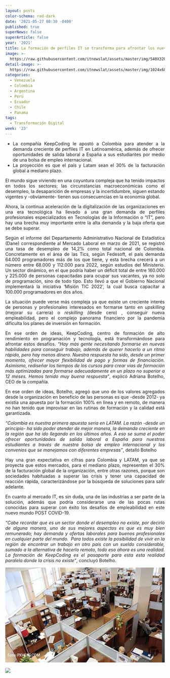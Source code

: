 ```yaml
---
layout: posts
color-schema: red-dark
date: '2021-05-27 08:30 -0400'
published: true
superNews: false
superArticle: false
year: '2021'
title: La formación de perfiles IT se transforma para afrontar los nuevos desafíos
image: >-
  https://raw.githubusercontent.com/itnewslat/assets/master/img/540X320/Empleados-p.jpg
detail-image: >-
  https://raw.githubusercontent.com/itnewslat/assets/master/img/1024x680/Empleados-g.jpg
categories:
  - Venezuela
  - Colombia
  - Argentina
  - Perú
  - Ecuador
  - Chile
  - Panama
tags:
  - Transformación Digital
week: '23'
---
```

<ul style="text-align: justify;">
	<li>La compañía KeepCoding le apostó a Colombia para atender a la demanda creciente de perfiles IT en Latinoamérica, además de ofrecer oportunidades de salida laboral a España a sus estudiantes por medio de una bolsa de empleo internacional.</li>
	<li>La proyección es que el país y Latam sean el 30% de la facturación global a mediano plazo.</li>
</ul>
<p style="text-align: justify;">El mundo sigue viviendo en una coyuntura compleja que ha tenido impactos en todos los sectores; las circunstancias macroeconómicas como el desempleo, la desaparición de empresas y la incertidumbre, siguen estando vigentes y -obviamente- tienen sus consecuencias en la economía global.</p>
<p style="text-align: justify;">Ahora, la continua aceleración de la digitalización de las organizaciones en una era tecnológica ha llevado a una gran demanda de perfiles profesionales especializados en Tecnologías de la Información o “IT”, pero hay una brecha muy importante entre la alta demanda y la baja oferta que se debe superar.</p>
<p style="text-align: justify;">Según el informe del Departamento Administrativo Nacional de Estadística (Dane) correspondiente al Mercado Laboral en marzo de 2021, se registró una tasa de desempleo de 14,2% como total nacional de Colombia. Concretamente en el área de las Tics, según Fedesoft, el país demanda 64.000 programadores más de los que tiene, y esta brecha crecerá a un número entre 68.000 y 112.000 para 2022, según estudios del Ministerio. Un sector dinámico, en el que podría haber un déficit total de entre 160.000 y 225.000 de personas capacitadas para ocupar sus vacantes, ya no solo de programación, sino de todo tipo. Esto llevó a que el Gobierno Nacional implementará la iniciativa ‘Misión TIC 2022’, la cual busca capacitar a 100.000 programadores en dos años.</p>
<p style="text-align: justify;">La situación puede verse más compleja ya que existe un creciente interés de personas y profesionales interesados en formarse tanto en <em>upskilling</em> (mejorar su carrera) o <em>reskilling (</em>desde cero) , conseguir nueva empleabilidad, pero el complejo panorama financiero por la pandemia dificulta los planes de inversión en formación.</p>
<p style="text-align: justify;">En ese orden de ideas, KeepCoding, centro de formación de alto rendimiento en programación y tecnología, está transformándose para afrontar estos desafíos. <em>“Hay más gente necesitando formarse en nuevas habilidades para conseguir trabajo, además de querer hacerlo a un ritmo rápido, pero hay menos dinero. Nuestra respuesta ha sido, desde un primer momento, ofrecer mayor flexibilidad de pago y formas de financiación. Asimismo, rediseñar los tiempos de los cursos para crear vías de formación más optimizadas para formarse adecuadamente en un plazo no superior a 12 meses. Hemos tenido muy buena respuesta”</em>, explicó Adriana Botelho, CEO de la compañía.</p>
<p style="text-align: justify;">En ese orden de ideas, Botelho, agregó que uno de los valores agregados desde la organización en beneficio de las personas es que -desde 2012- ya existía una apuesta por la formación 100% en línea y en remoto, de manera no han tenido que improvisar en las rutinas de formación y la calidad está garantizada.</p>
<p style="text-align: justify;"><em>“Colombia es nuestra primera apuesta seria en LATAM. La razón -desde un principio- ha sido poder atender de mejor manera, la demanda creciente en la región que ha ido llegando en los últimos años. A eso se suma el poder ofrecer oportunidades de salida laboral a España para nuestros estudiantes a través de nuestra bolsa de empleo internacional y los convenios que se manejamos con diferentes empresas”</em>, detalló Botelho</p>
<p style="text-align: justify;">Hay una gran expectativa en cifras para Colombia y LATAM, ya que se proyecta que estos mercados, para el mediano plazo, representen el 30% de la facturación global de la organización, entre otras razones, porque son sociedades habituadas a superar las crisis y tener una capacidad de reacción rápida, caracterizándose por la búsqueda de soluciones para salir adelante.</p>
<p style="text-align: justify;">En cuanto al mercado IT, es sin duda, una de las industrias a ser parte de la solución, además que podría considerarse una de las pocas rutas conocidas para superar con éxito los desafíos de empleabilidad en este nuevo mundo POST COVID-19.</p>
<p style="text-align: justify;"><em>“Cabe recordar que es un sector donde el desempleo no existe, por decirlo de alguna manera, uno de sus mejores aspectos es que es muy bien remunerado; hay demanda y ofertas laborales para buenos profesionales en cualquier parte del mundo.  Para todos existe la posibilidad de vivir en la región de encontrar un trabajo en otro país con un sueldo considerable, sumado a la alternativa de hacerlo remoto, todo eso ahora es una realidad. La formación de KeepCoding es el pasaporte para esta esta realidad paralela donde la crisis no existe”</em>, concluyó Botelho.</p>

![](https://raw.githubusercontent.com/itnewslat/assets/master/img/540X320/Empleados-p.jpg)

<img src="https://tracker.metricool.com/c3po.jpg?hash=56f88a41e39ab42c063cc51676587a04"/>
